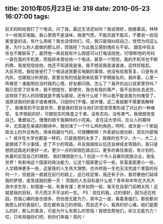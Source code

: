 title: 2010年05月23日
id: 318
date: 2010-05-23 16:07:00
tags:
---

 前天妈妈给我打了个电话，问了我，最近生活还如何？我说很好，她接着说，林林十一给我买电脑，我心里很不是滋味，我很气愤，不能买就不能买，不要说一些冠冕堂皇的话，有什么用呢？我也没怪你们，哎，我只是很纠结自己，觉悟为何这么差，为什么别人能做的那么好，而我呢？为此我又感到愧疚与不安。
跟高中班主任也不敢联系了，虽然他一再说我有什么困惑可以打电话找他，可惜啊!他的号码一直在我的手机里，而我却未曾给他一个电话，甚至一个短信，我的手机号也不断的换，我发短信给他，他还不知道我是谁，我不想说我是谁谁谁，这样好尴尬。
    大前天呢，我给爸爸打了个电话说我要买电脑的事情，他没有给我答复，只是有点内疚，也跟我分析原因，家里仅有的钱是用来给我下学期报名的，我听着，心里一阵难受！谁能明白当时我的心情，好友都问我，怎么了？我开的出口说家里穷吗？我已忍受了好多年，我不想提穷，即使穷，我也有我的尊严，我不会到处去说穷，这样除了别人的同情就是不屑与鄙视，还有什么呢？所以我不能说我为何难受了，请原谅我的好面子或者掩饰。只因你们不懂，或许懂，这二者就都不需要我解释了。
我难受的不仅是贫穷，更是我的现状与他们的受苦受累形成了对比的一种难受。
名字倒起的好，可跟现实的我差之千里。没有志向，没有勇气，我很想改变自己，重塑自己，慢慢的趋于我期待的小完美。
   走在这大学间，在众人的期待中，尤其是在亲戚的期待中，我扮演了一个什么样的角色，呵呵，或许是一个家庭政治上的外交角色，用来扬眉吐气的，可很糟糕啊！外表貌似很光鲜，其实内部哦~？
或许在大学也都是一样的，只是我想的太多了，我做的也不少，大一，大二上是做错了不少事情，走了不少的弯路，并且我相信以后还会继续走弯路的，我只是想把这路走的更好一点，更少一点的徘徊在路岔口，更多的勇往直前，有计划的，执着的实现自己的理想。
我的理想是什么？创造一个令人自豪的民族企业，驰名世界！有影响这个国家的政治能力，让这个国家更公平一些，贫富差距更小一些，人文精神更多一些，这是我的人生伟大理想，也许终我一生也无法完成个里面的任何一个，但是我一直就在前行的路上，这已经足够，我还有子孙，我将要他们延续我的梦想，直至成就的那一天！
而我的人生目标是什么呢？青年和中年在大风大浪中求生存，如饿狼一般，有勇有谋；老年如狗一般，每天在自家门前晒太阳！这就是我的目标，平凡而又不平淡的一生。
   PS：现在的我，过的很好，因为还在校园。但我心痛的是也很多，但也很无能为力，其中之一是，看着表姐们，那些都对我那么好的表姐们，现在都有自己的烦恼，而且还不小，我真的好心痛，她们是那么的好，那么的善良，可是为什么有那么的苦恼！我想去帮他们，却又无能为力！哎，只有祝福你们吧，祝你们幸福！真的！
